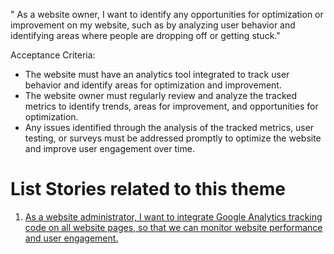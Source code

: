 " As a website owner, I want to identify any opportunities for optimization or improvement on my website, such as by analyzing user behavior and identifying areas where people are dropping off or getting stuck."

Acceptance Criteria:

* The website must have an analytics tool integrated to track user behavior and identify areas for optimization and improvement.
* The website owner must regularly review and analyze the tracked metrics to identify trends, areas for improvement, and opportunities for optimization. 
* Any issues identified through the analysis of the tracked metrics, user testing, or surveys must be addressed promptly to optimize the website and improve user engagement over time.

# List Stories related to this theme
1. [As a website administrator, I want to integrate Google Analytics tracking code on all website pages, so that we can monitor website performance and user engagement.](https://github.com/amm33/mywebclass-agile-docs/blob/f33f8c607287438fd60e93a620532d656ed4e3c1/documentation/templates/theme/initiatives/epics/stories/story8.md)
